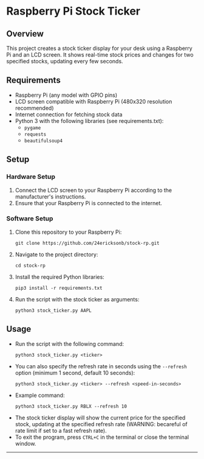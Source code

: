 # Raspberry Pi Stock Ticker

## Overview
This project creates a stock ticker display for your desk using a Raspberry Pi and an LCD screen. It shows real-time stock prices and changes for two specified stocks, updating every few seconds.

## Requirements
- Raspberry Pi (any model with GPIO pins)
- LCD screen compatible with Raspberry Pi (480x320 resolution recommended)
- Internet connection for fetching stock data
- Python 3 with the following libraries (see requirements.txt):
  - `pygame`
  - `requests`
  - `beautifulsoup4`

## Setup

### Hardware Setup
1. Connect the LCD screen to your Raspberry Pi according to the manufacturer's instructions.
2. Ensure that your Raspberry Pi is connected to the internet.

### Software Setup
1. Clone this repository to your Raspberry Pi:
   ```
   git clone https://github.com/24ericksonb/stock-rp.git
   ```
2. Navigate to the project directory:
   ```
   cd stock-rp
   ```
3. Install the required Python libraries:
   ```
   pip3 install -r requirements.txt
   ```
4. Run the script with the stock ticker as arguments:
   ```
   python3 stock_ticker.py AAPL
   ```

## Usage
- Run the script with the following command:
  ```
  python3 stock_ticker.py <ticker>
  ```
- You can also specify the refresh rate in seconds using the `--refresh` option (minimum 1 second, default 10 seconds):
  ```
  python3 stock_ticker.py <ticker> --refresh <speed-in-seconds>
  ```
- Example command:
  ```
  python3 stock_ticker.py RBLX --refresh 10
  ```
- The stock ticker display will show the current price for the specified stock, updating at the specified refresh rate (WARNING: becareful of rate limit if set to a fast refresh rate).
- To exit the program, press `CTRL+C` in the terminal or close the terminal window.
---
